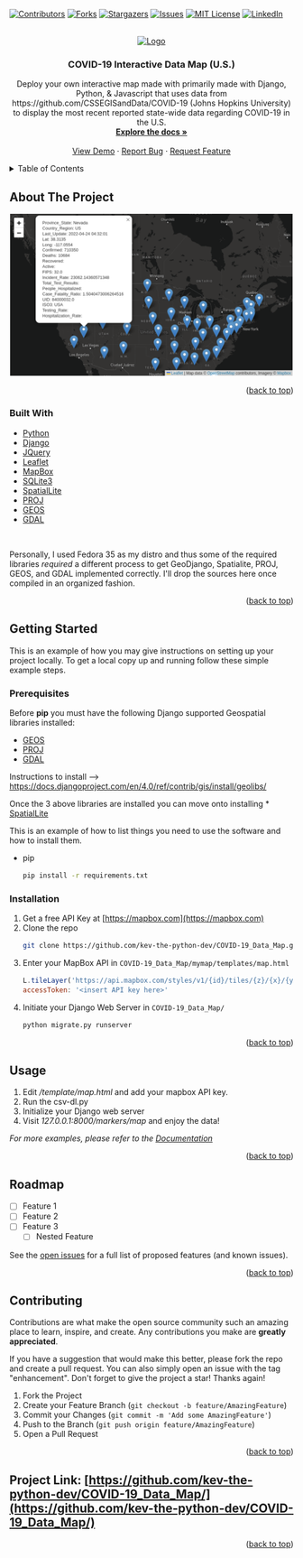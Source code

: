 <div id="top"></div>
<!--
*** Thanks for checking out the Best-README-Template. If you have a suggestion
*** that would make this better, please fork the repo and create a pull request
*** or simply open an issue with the tag "enhancement".
*** Don't forget to give the project a star!
*** Thanks again! Now go create something AMAZING! :D
-->



<!-- PROJECT SHIELDS -->
<!--
*** I'm using markdown "reference style" links for readability.
*** Reference links are enclosed in brackets [ ] instead of parentheses ( ).
*** See the bottom of this document for the declaration of the reference variables
*** for contributors-url, forks-url, etc. This is an optional, concise syntax you may use.
*** https://www.markdownguide.org/basic-syntax/#reference-style-links
-->
[![Contributors][contributors-shield]][contributors-url] 
[![Forks][forks-shield]][forks-url] 
[![Stargazers][stars-shield]][stars-url]
[![Issues][issues-shield]][issues-url]
[![MIT License][license-shield]][license-url]
[![LinkedIn][linkedin-shield]][linkedin-url]



<!-- PROJECT LOGO -->
<br />
<div align="center">
  <a href="https://github.com/kev-the-python-dev/COVID-19_Data_Map">
    <img src="https://i.imgur.com/erOoYPp.png" alt="Logo" height="80">
  </a>

<h3 align="center">COVID-19 Interactive Data Map (U.S.)</h3>

  <p align="center">
    Deploy your own interactive map made with primarily made with Django, Python, & Javascript that uses data from https://github.com/CSSEGISandData/COVID-19 (Johns Hopkins University) to display the most recent reported state-wide data regarding COVID-19 in the U.S. 
    <br />
    <a href="https://github.com/kev-the-python-dev/COVID-19_Data_Map"><strong>Explore the docs »</strong></a>
    <br />
    <br />
    <a href="https://kingcobrapy.pythonanywhere.com/markers/map">View Demo</a>
    ·
    <a href="https://github.com/kev-the-python-dev/COVID-19_Data_Map/issues">Report Bug</a>
    ·
    <a href="https://github.com/kev-the-python-dev/COVID-19_Data_Map/issues">Request Feature</a>
  </p>
</div>

<!-- TABLE OF CONTENTS -->
<details>
  <summary>Table of Contents</summary>
  <ol>
    <li>
      <a href="#about-the-project">About The Project</a>
      <ul>
        <li><a href="#built-with">Built With</a></li>
      </ul>
    </li>
    <li>
      <a href="#getting-started">Getting Started</a>
      <ul>
        <li><a href="#prerequisites">Prerequisites</a></li>
        <li><a href="#installation">Installation</a></li>
      </ul>
    </li>
    <li><a href="#usage">Usage</a></li>
    <li><a href="#roadmap">Roadmap</a></li>
    <li><a href="#contributing">Contributing</a></li>
    <li><a href="#license">License</a></li>
    <li><a href="#contact">Contact</a></li>
    <li><a href="#acknowledgments">Acknowledgments</a></li>
  </ol>
</details>



<!-- ABOUT THE PROJECT -->
## About The Project

<img src='https://raw.githubusercontent.com/kev-the-python-dev/COVID-19_Data_Map/main/map_marker_data_view.png'>

<p align="right">(<a href="#top">back to top</a>)</p>



### Built With

* [Python](https://python.org/)
* [Django](https://www.djangoproject.com/)
* [JQuery](https://jquery.com)
* [Leaflet](https://leafletjs.com/)
* [MapBox](https://www.mapbox.com/)
* [SQLite3](https://sqlite.org/index.html)
* [SpatialLite](https://www.gaia-gis.it/fossil/libspatialite/index)
* [PROJ](https://proj.org/)
* [GEOS](https://trac.osgeo.org/geos/)
* [GDAL](https://gdal.org/)
<br>

Personally, I used Fedora 35 as my distro and thus some of the required libraries _required_ a different process to get GeoDjango, Spatialite, PROJ, GEOS, and GDAL implemented correctly. I'll drop the sources here once compiled in an organized fashion. 

<p align="right">(<a href="#top">back to top</a>)</p>



<!-- GETTING STARTED -->
## Getting Started

This is an example of how you may give instructions on setting up your project locally.
To get a local copy up and running follow these simple example steps.

### Prerequisites

Before **pip** you must have the following Django supported Geospatial libraries installed:
* [GEOS](https://docs.djangoproject.com/en/4.0/ref/contrib/gis/geos/)
* [PROJ](https://proj.org/install.html)
* [GDAL](https://docs.djangoproject.com/en/4.0/ref/contrib/gis/gdal/)

Instructions to install --> https://docs.djangoproject.com/en/4.0/ref/contrib/gis/install/geolibs/

Once the 3 above libraries are installed you can move onto installing * [SpatialLite](https://docs.djangoproject.com/en/4.0/ref/contrib/gis/install/spatialite/)


This is an example of how to list things you need to use the software and how to install them.
* pip
  ```sh
  pip install -r requirements.txt
  ```

### Installation

1. Get a free API Key at [https://mapbox.com](https://mapbox.com)
2. Clone the repo
   ```sh
   git clone https://github.com/kev-the-python-dev/COVID-19_Data_Map.git
   ```
3. Enter your MapBox API in `COVID-19_Data_Map/mymap/templates/map.html`
   ```js
   L.tileLayer('https://api.mapbox.com/styles/v1/{id}/tiles/{z}/{x}/{y}?access_token={accessToken}', {
   accessToken: '<insert API key here>'
   ```
4. Initiate your Django Web Server in `COVID-19_Data_Map/`
   ```bash
   python migrate.py runserver
   ```

<p align="right">(<a href="#top">back to top</a>)</p>



<!-- USAGE EXAMPLES -->
## Usage

1. Edit _/template/map.html_ and add your mapbox API key.
2. Run the csv-dl.py
3. Initialize your Django web server
4. Visit _127.0.0.1:8000/markers/map_ and enjoy the data!

_For more examples, please refer to the [Documentation](https://example.com)_

<p align="right">(<a href="#top">back to top</a>)</p>



<!-- ROADMAP -->
## Roadmap

- [ ] Feature 1
- [ ] Feature 2
- [ ] Feature 3
    - [ ] Nested Feature

See the [open issues](https://github.com/kev-the-python-dev/COVID-19_Data_Map/issues) for a full list of proposed features (and known issues).

<p align="right">(<a href="#top">back to top</a>)</p>



<!-- CONTRIBUTING -->
## Contributing

Contributions are what make the open source community such an amazing place to learn, inspire, and create. Any contributions you make are **greatly appreciated**.

If you have a suggestion that would make this better, please fork the repo and create a pull request. You can also simply open an issue with the tag "enhancement".
Don't forget to give the project a star! Thanks again!

1. Fork the Project
2. Create your Feature Branch (`git checkout -b feature/AmazingFeature`)
3. Commit your Changes (`git commit -m 'Add some AmazingFeature'`)
4. Push to the Branch (`git push origin feature/AmazingFeature`)
5. Open a Pull Request

<p align="right">(<a href="#top">back to top</a>)</p>

## Project Link: [https://github.com/kev-the-python-dev/COVID-19_Data_Map/](https://github.com/kev-the-python-dev/COVID-19_Data_Map/)

<p align="right">(<a href="#top">back to top</a>)</p>

<!-- MARKDOWN LINKS & IMAGES -->
<!-- https://www.markdownguide.org/basic-syntax/#reference-style-links -->
[contributors-shield]: https://img.shields.io/github/contributors/kev-the-python-dev/COVID-19_Data_Map.svg?style=for-the-badge
[contributors-url]: https://github.com/kev-the-python-dev/COVID-19_Data_Map/graphs/contributors
[forks-shield]: https://img.shields.io/github/forks/kev-the-python-dev/COVID-19_Data_Map.svg?style=for-the-badge
[forks-url]: https://github.com/kev-the-python-dev/COVID-19_Data_Map/network/members
[stars-shield]: https://img.shields.io/github/stars/kev-the-python-dev/COVID-19_Data_Map?style=for-the-badge
[stars-url]: https://github.com/kev-the-python-dev/COVID-19_Data_Map/stargazers
[issues-shield]: https://img.shields.io/github/issues/kev-the-python-dev/COVID-19_Data_Map.svg?style=for-the-badge
[issues-url]: https://github.com/kev-the-python-dev/COVID-19_Data_Map/issues
[license-shield]: https://img.shields.io/github/license/kev-the-python-dev/COVID-19_Data_Map.svg?style=for-the-badge
[license-url]: https://github.com/kev-the-python-dev/COVID-19_Data_Map/blob/master/LICENSE.txt
[linkedin-shield]: https://img.shields.io/badge/-LinkedIn-black.svg?style=for-the-badge&logo=linkedin&colorB=555
[linkedin-url]: https://www.linkedin.com/in/kev-the-python-dev/
[product-screenshot]: images/screenshot.png 
